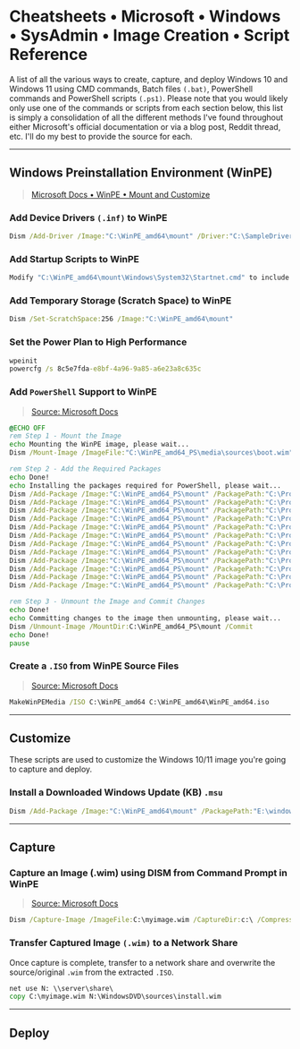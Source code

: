 # Cheatsheets • Microsoft • Windows • SysAdmin • Image Creation • Script Reference
A list of all the various ways to create, capture, and deploy Windows 10 and Windows 11 using CMD commands, Batch files `(.bat)`, PowerShell commands and PowerShell scripts `(.ps1)`. Please note that you would likely only use one of the commands or scripts from each section below, this list is simply a consolidation of all the different methods I've found throughout either Microsoft's official documentation or via a blog post, Reddit thread, etc. I'll do my best to provide the source for each.

---

## Windows Preinstallation Environment (WinPE)
> [Microsoft Docs • WinPE • Mount and Customize](https://docs.microsoft.com/en-us/windows-hardware/manufacture/desktop/winpe-mount-and-customize?view=windows-11)

### Add Device Drivers `(.inf)` to WinPE
```bat
Dism /Add-Driver /Image:"C:\WinPE_amd64\mount" /Driver:"C:\SampleDriver\driver.inf"
```

### Add Startup Scripts to WinPE
```bat
Modify "C:\WinPE_amd64\mount\Windows\System32\Startnet.cmd" to include customized commands.
```

### Add Temporary Storage (Scratch Space) to WinPE
```bat
Dism /Set-ScratchSpace:256 /Image:"C:\WinPE_amd64\mount"
```

### Set the Power Plan to High Performance
```bat
wpeinit
powercfg /s 8c5e7fda-e8bf-4a96-9a85-a6e23a8c635c
```

### Add `PowerShell` Support to WinPE 

> [Source: Microsoft Docs](https://docs.microsoft.com/en-us/windows-hardware/manufacture/desktop/winpe-adding-powershell-support-to-windows-pe?view=windows-11)

```bat
@ECHO OFF
rem Step 1 - Mount the Image
echo Mounting the WinPE image, please wait...
Dism /Mount-Image /ImageFile:"C:\WinPE_amd64_PS\media\sources\boot.wim" /Index:1 /MountDir:"C:\WinPE_amd64_PS\mount"

rem Step 2 - Add the Required Packages
echo Done!
echo Installing the packages required for PowerShell, please wait...
Dism /Add-Package /Image:"C:\WinPE_amd64_PS\mount" /PackagePath:"C:\Program Files (x86)\Windows Kits\10\Assessment and Deployment Kit\Windows Preinstallation Environment\amd64\WinPE_OCs\WinPE-WMI.cab"
Dism /Add-Package /Image:"C:\WinPE_amd64_PS\mount" /PackagePath:"C:\Program Files (x86)\Windows Kits\10\Assessment and Deployment Kit\Windows Preinstallation Environment\amd64\WinPE_OCs\en-us\WinPE-WMI_en-us.cab"
Dism /Add-Package /Image:"C:\WinPE_amd64_PS\mount" /PackagePath:"C:\Program Files (x86)\Windows Kits\10\Assessment and Deployment Kit\Windows Preinstallation Environment\amd64\WinPE_OCs\WinPE-NetFX.cab"
Dism /Add-Package /Image:"C:\WinPE_amd64_PS\mount" /PackagePath:"C:\Program Files (x86)\Windows Kits\10\Assessment and Deployment Kit\Windows Preinstallation Environment\amd64\WinPE_OCs\en-us\WinPE-NetFX_en-us.cab"
Dism /Add-Package /Image:"C:\WinPE_amd64_PS\mount" /PackagePath:"C:\Program Files (x86)\Windows Kits\10\Assessment and Deployment Kit\Windows Preinstallation Environment\amd64\WinPE_OCs\WinPE-Scripting.cab"
Dism /Add-Package /Image:"C:\WinPE_amd64_PS\mount" /PackagePath:"C:\Program Files (x86)\Windows Kits\10\Assessment and Deployment Kit\Windows Preinstallation Environment\amd64\WinPE_OCs\en-us\WinPE-Scripting_en-us.cab"
Dism /Add-Package /Image:"C:\WinPE_amd64_PS\mount" /PackagePath:"C:\Program Files (x86)\Windows Kits\10\Assessment and Deployment Kit\Windows Preinstallation Environment\amd64\WinPE_OCs\WinPE-PowerShell.cab"
Dism /Add-Package /Image:"C:\WinPE_amd64_PS\mount" /PackagePath:"C:\Program Files (x86)\Windows Kits\10\Assessment and Deployment Kit\Windows Preinstallation Environment\amd64\WinPE_OCs\en-us\WinPE-PowerShell_en-us.cab"
Dism /Add-Package /Image:"C:\WinPE_amd64_PS\mount" /PackagePath:"C:\Program Files (x86)\Windows Kits\10\Assessment and Deployment Kit\Windows Preinstallation Environment\amd64\WinPE_OCs\WinPE-StorageWMI.cab"
Dism /Add-Package /Image:"C:\WinPE_amd64_PS\mount" /PackagePath:"C:\Program Files (x86)\Windows Kits\10\Assessment and Deployment Kit\Windows Preinstallation Environment\amd64\WinPE_OCs\en-us\WinPE-StorageWMI_en-us.cab"
Dism /Add-Package /Image:"C:\WinPE_amd64_PS\mount" /PackagePath:"C:\Program Files (x86)\Windows Kits\10\Assessment and Deployment Kit\Windows Preinstallation Environment\amd64\WinPE_OCs\WinPE-DismCmdlets.cab"
Dism /Add-Package /Image:"C:\WinPE_amd64_PS\mount" /PackagePath:"C:\Program Files (x86)\Windows Kits\10\Assessment and Deployment Kit\Windows Preinstallation Environment\amd64\WinPE_OCs\en-us\WinPE-DismCmdlets_en-us.cab"

rem Step 3 - Unmount the Image and Commit Changes
echo Done!
echo Committing changes to the image then unmounting, please wait...
Dism /Unmount-Image /MountDir:C:\WinPE_amd64_PS\mount /Commit
echo Done!
pause
```

### Create a `.ISO` from WinPE Source Files
> [Source: Microsoft Docs](https://docs.microsoft.com/en-us/windows-hardware/manufacture/desktop/winpe-create-usb-bootable-drive?view=windows-11#create-a-winpe-iso-dvd-or-cd)
```cmd
MakeWinPEMedia /ISO C:\WinPE_amd64 C:\WinPE_amd64\WinPE_amd64.iso
```

---

## Customize
These scripts are used to customize the Windows 10/11 image you're going to capture and deploy.

### Install a Downloaded Windows Update (KB) `.msu`
```bat
Dism /Add-Package /Image:"C:\WinPE_amd64\mount" /PackagePath:"E:\windows10.0-kbxxxxx.msu"
```

---

## Capture

### Capture an Image (.wim) using DISM from Command Prompt in WinPE
> [Source: Microsoft Docs](https://docs.microsoft.com/en-us/windows-hardware/manufacture/desktop/deploy-a-custom-image?view=windows-11#step-3-capture-an-image-of-the-installation)
```bat
Dism /Capture-Image /ImageFile:C:\myimage.wim /CaptureDir:c:\ /Compress:fast /CheckIntegrity /Name:"Home" /Description:"Home reference installation"
```
### Transfer Captured Image `(.wim)` to a Network Share
Once capture is complete, transfer to a network share and overwrite the source/original `.wim` from the extracted `.ISO`.
```bat
net use N: \\server\share\
copy C:\myimage.wim N:\WindowsDVD\sources\install.wim
```

---

## Deploy
